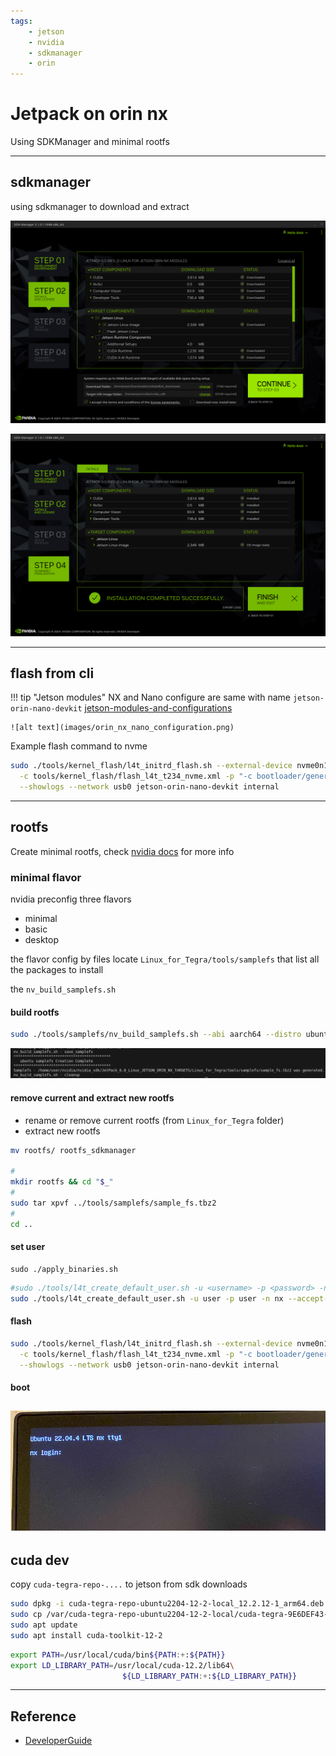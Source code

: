 ```yaml
---
tags:
    - jetson
    - nvidia
    - sdkmanager
    - orin
---
```


# Jetpack on orin nx
Using SDKManager and minimal rootfs

---

## sdkmanager
using sdkmanager to download and extract

![](images/sdk_manager_step2.png)

![](images/sdk_manager_step4_create_image.png)

---

## flash from cli

!!! tip "Jetson modules"
    NX and Nano configure are same with name `jetson-orin-nano-devkit`
    [jetson-modules-and-configurations](https://docs.nvidia.com/jetson/archives/r36.3/DeveloperGuide/IN/QuickStart.html#jetson-modules-and-configurations)

    ![alt text](images/orin_nx_nano_configuration.png)
     

Example flash command to nvme

```bash title="flash to nvme"
sudo ./tools/kernel_flash/l4t_initrd_flash.sh --external-device nvme0n1p1 \
  -c tools/kernel_flash/flash_l4t_t234_nvme.xml -p "-c bootloader/generic/cfg/flash_t234_qspi.xml" \
  --showlogs --network usb0 jetson-orin-nano-devkit internal
```

---

## rootfs
Create minimal rootfs, check [nvidia docs](https://docs.nvidia.com/jetson/archives/r36.3/DeveloperGuide/SD/RootFileSystem.html) for more info

### minimal flavor
nvidia preconfig three flavors
- minimal
- basic
- desktop

the flavor config by files locate `Linux_for_Tegra/tools/samplefs` that list all the packages to install

the `nv_build_samplefs.sh` 
#### build rootfs
```bash
sudo ./tools/samplefs/nv_build_samplefs.sh --abi aarch64 --distro ubuntu --flavor minimal --version jammy
```

![alt text](images/rootfs_minimal_flavor_done.png)

#### remove current and extract new rootfs
- rename or remove current rootfs (from `Linux_for_Tegra` folder)
- extract new rootfs

```bash
mv rootfs/ rootfs_sdkmanager

#
mkdir rootfs && cd "$_"
#
sudo tar xpvf ../tools/samplefs/sample_fs.tbz2
#
cd ..
```

#### set user

```
sudo ./apply_binaries.sh
```

```bash
#sudo ./tools/l4t_create_default_user.sh -u <username> -p <password> -n <machine name> --accept-license
sudo ./tools/l4t_create_default_user.sh -u user -p user -n nx --accept-license
```

#### flash
```bash title="flash to nvme"
sudo ./tools/kernel_flash/l4t_initrd_flash.sh --external-device nvme0n1p1 \
  -c tools/kernel_flash/flash_l4t_t234_nvme.xml -p "-c bootloader/generic/cfg/flash_t234_qspi.xml" \
  --showlogs --network usb0 jetson-orin-nano-devkit internal
```

#### boot

![alt text](images/minimal-flavor-login.png)
---

## cuda dev

copy `cuda-tegra-repo-....` to jetson from sdk downloads

```bash
sudo dpkg -i cuda-tegra-repo-ubuntu2204-12-2-local_12.2.12-1_arm64.deb 
sudo cp /var/cuda-tegra-repo-ubuntu2204-12-2-local/cuda-tegra-9E6DEF43-keyring.gpg /usr/share/keyrings/
sudo apt update
sudo apt install cuda-toolkit-12-2

```

```bash title="cuda environment variablea"
export PATH=/usr/local/cuda/bin${PATH:+:${PATH}}
export LD_LIBRARY_PATH=/usr/local/cuda-12.2/lib64\
                         ${LD_LIBRARY_PATH:+:${LD_LIBRARY_PATH}}

```

----

## Reference
- [DeveloperGuide](https://docs.nvidia.com/jetson/archives/r36.3/DeveloperGuide/index.html)

